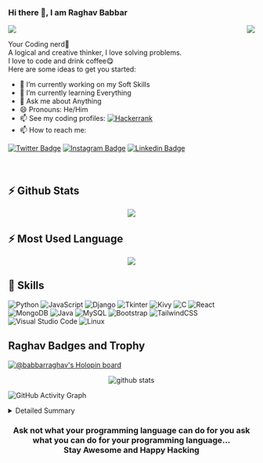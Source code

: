 ### Hi there 👋, I am Raghav Babbar
<img src="https://media3.giphy.com/media/qgQUggAC3Pfv687qPC/giphy.gif" align="right">

![](https://komarev.com/ghpvc/?username=your-github-BabbarRaghav)
 
Your Coding nerd🥰<br>
A logical and creative thinker, I love solving problems.<br>
I love to code and drink coffee😋<br>
Here are some ideas to get you started:

- 🔭 I’m currently working on my Soft Skills
- 🌱 I’m currently learning Everything
- 💬 Ask me about Anything
- 😄 Pronouns: He/Him
- 📫 See my coding profiles: 	[![Hackerrank](https://img.shields.io/badge/-Hackerrank-2EC866?style=for-the-badge&logo=HackerRank&logoColor=white)](https://www.hackerrank.com/babbarraghav2)
- 📫 How to reach me: 

[![Twitter Badge](https://img.shields.io/badge/Twitter-0077B5?style=for-the-badge&logo=twitter&logoColor=white&color=1CA2F1)](https://twitter.com/RaghavBabbar4)
[![Instagram Badge](https://img.shields.io/badge/Instagram-%23E4405F.svg?style=for-the-badge&logo=Instagram&logoColor=white)](https://www.instagram.com/babbarraghav6/)
[![Linkedin Badge](https://img.shields.io/badge/Linkedin-0077B5?style=for-the-badge&logo=linkedin&logoColor=white&color=0D76A8)](https://www.linkedin.com/in/raghav-babbar-870139142/)
<br><br><br>
<h2>⚡ Github Stats</h2>
<div align="center">
<img src="https://github-readme-stats.vercel.app/api/?username=BabbarRaghav&theme=dark" />
</div>

<h2>⚡ Most Used Language</h2>
<div align="center">
<img align="center" src="https://github-readme-stats.vercel.app/api/top-langs/?username=BabbarRaghav&theme=dark" />
</div>

<h2>💬 Skills</h2>

![Python](https://img.shields.io/badge/Python-FFD43B?style=for-the-badge&logo=python&logoColor=blue)
![JavaScript](https://img.shields.io/badge/javascript-%23323330.svg?style=for-the-badge&logo=javascript&logoColor=%23F7DF1E)
![Django](https://img.shields.io/badge/django-%23092E20.svg?style=for-the-badge&logo=django&logoColor=white)
![Tkinter](https://img.shields.io/badge/Tkinter-%23ED8B00.svg?style=for-the-badge&logo=tkinter&logoColor=white&color=4AB197)
![Kivy](https://img.shields.io/badge/Kivy-%23ED8B00.svg?style=for-the-badge&logo=kivy&logoColor=white&color=4AB197)
![C](https://img.shields.io/badge/c-%2300599C.svg?style=for-the-badge&logo=c&logoColor=white)
![React](https://img.shields.io/badge/react-%2320232a.svg?style=for-the-badge&logo=react&logoColor=%2361DAFB)
![MongoDB](https://img.shields.io/badge/MongoDB-%234ea94b.svg?style=for-the-badge&logo=mongodb&logoColor=white)
![Java](https://img.shields.io/badge/java-%23ED8B00.svg?style=for-the-badge&logo=java&logoColor=white)
![MySQL](https://img.shields.io/badge/mysql-%2300f.svg?style=for-the-badge&logo=mysql&logoColor=white)
![Bootstrap](https://img.shields.io/badge/bootstrap-%23563D7C.svg?style=for-the-badge&logo=bootstrap&logoColor=white)
![TailwindCSS](https://img.shields.io/badge/tailwindcss-%2338B2AC.svg?style=for-the-badge&logo=tailwind-css&logoColor=white)
![Visual Studio Code](https://img.shields.io/badge/Visual%20Studio%20Code-0078d7.svg?style=for-the-badge&logo=visual-studio-code&logoColor=white)
![Linux](https://img.shields.io/badge/Linux-FCC624?style=for-the-badge&logo=linux&logoColor=black)

<h2>Raghav Badges and Trophy</h2>

[![@babbarraghav's Holopin board](https://holopin.me/babbarraghav)](https://holopin.io/@babbarraghav)
<p align="center">
  <img alt="github stats" src="https://github-profile-trophy.vercel.app/?username=babbarraghav&theme=dark&row=1" />
</p>

![GitHub Activity Graph](https://raw.githubusercontent.com/ishikkkkaaaa/ishikkkkaaaa/output/github-contribution-grid-snake.svg)  

 <details>
<summary>Detailed Summary</summary>
<br>
  
![Metrics](https://metrics.lecoq.io/BabbarRaghav?template=classic&languages=1&people=1&introduction=1&followup=1&activity=1&languages.limit=8&languages.threshold=0%25&languages.colors=github&languages.sections=most-used&languages.indepth=false&languages.analysis.timeout=15&languages.categories=markup%2C%20programming&languages.recent.categories=markup%2C%20programming&languages.recent.load=300&languages.recent.days=14&followup.sections=repositories&followup.indepth=false&people.limit=24&people.identicons=false&people.identicons.hide=false&people.size=28&people.types=followers%2C%20following&people.shuffle=false&activity.limit=5&activity.load=300&activity.days=14&activity.visibility=all&activity.timestamps=false&activity.filter=all&introduction.title=true&config.timezone=Asia%2FCalcutta)
    
</details>

<h3 align=center>
Ask not what your programming language can do for you ask what you can 
do for your programming language...<br>
Stay Awesome and Happy Hacking
</h3>
<!--
**BabbarRaghav/BabbarRaghav** is a ✨ _special_ ✨ repository because its `README.md` (this file) appears on your GitHub profile.

Here are some ideas to get you started:

- 🔭 I’m currently working on ...
- 🌱 I’m currently learning ...
- 👯 I’m looking to collaborate on ...
- 🤔 I’m looking for help with ...
- 💬 Ask me about ...
- 📫 How to reach me: ...
- 😄 Pronouns: ...
- ⚡ Fun fact: ...
- For Top Languages Used by me
<img align="center" src="https://github-readme-stats.vercel.app/api/top-langs/?username=BabbarRaghav&theme=dark" />
-->
